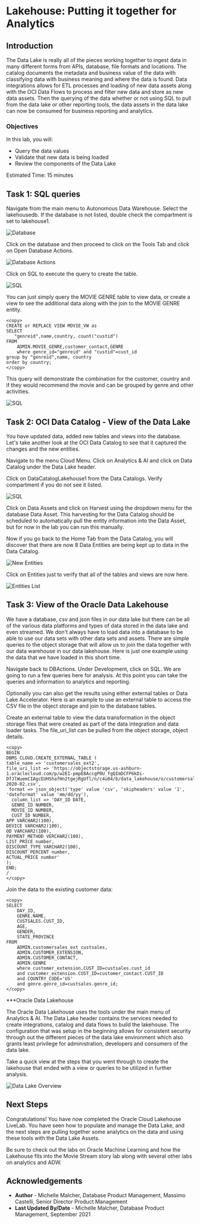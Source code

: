 # Lakehouse: Putting it together for Analytics

## Introduction

The Data Lake is really all of the pieces working together to ingest data in many different forms from APIs, database, file formats and locations. The catalog documents the metadata and business value of the data with classifying data with business meaning and where the data is found. Data integrations allows for ETL processes and loading of new data assets along with the OCI Data Flows to process and filter new data and store as new data assets. Then the querying of the data whether or not using SQL to pull from the data lake or other reporting tools, the data assets in the data lake can now be consumed for business reporting and analytics.

### Objectives

In this lab, you will:
* Query the data values
* Validate that new data is being loaded
* Review the components of the Data Lake

Estimated Time: 15 minutes

## Task 1: SQL queries

Navigate from the main menu to Autonomous Data Warehouse. Select the lakehousedb. If the database is not listed, double check the compartment is set to lakehouse1.

![Database](./images/Databaselisting.png " ")

Click on the database and then proceed to click on the Tools Tab and click on Open Database Actions.

![Database Actions](./images/DBActions.png " ")

Click on SQL to execute the query to create the table.

![SQL](./images/SQL_queries.png " ")

You can just simply query the MOVIE GENRE table to view data, or create a view to see the additional data along with the join to the MOVIE GENRE entity.

```
<copy>
CREATE or REPLACE VIEW MOVIE_VW as
SELECT
   "genreid",name,country, count("custid")
FROM
    ADMIN.MOVIE_GENRE,customer_contact,GENRE
    where genre_id="genreid" and "custid"=cust_id
group by "genreid",name, country
order by country;
</copy>
```
This query will demonstrate the combination for the customer, country and if they would recommend the movie and can be grouped by genre and other activities.

![SQL](./images/SQL_output.png " ")


## Task 2: OCI Data Catalog - View of the Data Lake

You have updated data, added new tables and views into the database. Let's take another look at the OCI Data Catalog to see that it captured the changes and the new entities.

Navigate to the menu Cloud Menu. Click on Analytics & AI and click on Data Catalog under the Data Lake header.

Click on DataCatalogLakehouse1 from the Data Catalogs. Verify compartment if you do not see it listed.

![SQL](./images/Current_Catalog.png " ")

Click on Data Assets and click on Harvest using the dropdown menu for the database Data Asset. This harvesting for the Data Catalog should be scheduled to automatically pull the entity information into the Data Asset, but for now in the lab you can run this manually.

Now if you go back to the Home Tab from the Data Catalog, you will discover that there are now 8 Data Entities are being kept up to data in the Data Catalog.

![New Entities](./images/new_entities.png " ")

Click on Entities just to verify that all of the tables and views are now here.

![Entities List](./images/final_catalog.png " ")

## Task 3: View of the Oracle Data Lakehouse

We have a database, csv and json files in our data lake but there can be all of the various data platforms and types of data stored in the data lake and even streamed. We don't always have to load data into a database to be able to use our data sets with other data sets and assets. There are simple queries to the object storage that will allow us to join the data together with our data warehouse in our data lakehouse. Here is just one example using the data that we have loaded in this short time.

Navigate back to DBActions. Under Development, click on SQL. We are going to run a few queries here for analysis. At this point you can take the queries and information to analytics and reporting.

Optionally you can also get the results using either external tables or Data Lake Accelerator. Here is an example to use an external table to access the CSV file in the object storage and join to the database tables.

Create an external table to view the data transformation in the object storage files that were created as part of the data integration and data loader tasks. The file_uri_list can be pulled from the object storage, object details. 

```
<copy>
BEGIN
DBMS_CLOUD.CREATE_EXTERNAL_TABLE (
table_name => 'customersales_ext2',
file_uri_list => 'https://objectstorage.us-ashburn-1.oraclecloud.com/p/w2EI-pmpE8AccgP0U_fgQImDCFP6kDi-DfJlWuemCIAgcEUHShafHn2tgejRgUfl/n/c4u04/b/data_lakehouse/o/customersales_custsales-2020-02.csv',
 format => json_object('type' value 'csv', 'skipheaders' value '1',   'dateformat' value 'mm/dd/yy'),
  column_list => 'DAY_ID DATE,
  GENRE_ID NUMBER,
  MOVIE_ID NUMBER,
  CUST_ID NUMBER,
APP VARCHAR2(100),
DEVICE VARCHAR2(100),
OD VARCHAR2(100),
PAYMENT_METHOD VERCHAR2(100),
LIST_PRICE number,
DISCOUNT_TYPE VARCHAR2(100),
DISCOUNT_PERCENT number,
ACTUAL_PRICE number'
);
END;
/
</copy>
```

Join the data to the existing customer data:

```
<copy>
SELECT
    DAY_ID,
    GENRE.NAME,
    CUSTSALES.CUST_ID,
    AGE,
    GENDER, 
    STATE_PROVINCE
FROM
    ADMIN.customersales_ext custsales, 
    ADMIN.CUSTOMER_EXTENSION, 
    ADMIN.CUSTOMER_CONTACT,
    ADMIN.GENRE
    where customer_extension.CUST_ID=custsales.cust_id
    and customer_extension.CUST_ID=customer_contact.CUST_ID
    and COUNTRY_CODE='US'
    and genre.genre_id=custsales.genre_id;    
</copy>    
```





***Oracle Data Lakehouse

The Oracle Data Lakehouse uses the tools under the main menu of Analytics & AI. The Data Lake header contains the services needed to create integrations, catalog and data flows to build the lakehouse. The configuration that was setup in the beginning allows for consistent security through out the different pieces of the data lake environment which also grants least privilege for administration, developers and consumers of the data lake.

Take a quick view at the steps that you went through to create the lakehouse that ended with a view or queries to be utilized in further analysis.

![Data Lake Overview](images/data_lake_overview.png " ")

## Next Steps
Congratulations! You have now completed the Oracle Cloud Lakehouse LiveLab. You have seen how to populate and manage the Data Lake, and the next steps are pulling together some analytics on the data and using these tools with the Data Lake Assets.

Be sure to check out the labs on Oracle Machine Learning and how the Lakehouse fits into the Movie Stream story lab along with several other labs on analytics and ADW.

## Acknowledgements

* **Author** - Michelle Malcher, Database Product Management, Massimo Castelli, Senior Director Product Management
* **Last Updated By/Date** - Michelle Malcher, Database Product Management, September 2021
